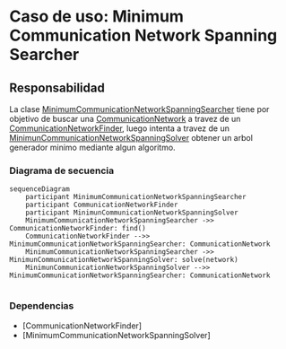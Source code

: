 # Caso de uso: Minimum Communication Network Spanning Searcher
## Responsabilidad
La clase [MinimumCommunicationNetworkSpanningSearcher]()
tiene por objetivo de buscar una [CommunicationNetwork]()
a travez de un [CommunicationNetworkFinder](), luego intenta
a travez de un [MinimunCommunicationNetworkSpanningSolver]() obtener
un arbol generador minimo mediante algun algoritmo.

### Diagrama de secuencia
````mermaid
sequenceDiagram
    participant MinimumCommunicationNetworkSpanningSearcher
    participant CommunicationNetworkFinder 
    participant MinimunCommunicationNetworkSpanningSolver
    MinimumCommunicationNetworkSpanningSearcher ->> CommunicationNetworkFinder: find()
    CommunicationNetworkFinder -->> MinimumCommunicationNetworkSpanningSearcher: CommunicationNetwork
    MinimumCommunicationNetworkSpanningSearcher ->> MinimunCommunicationNetworkSpanningSolver: solve(network)
    MinimunCommunicationNetworkSpanningSolver -->> MinimumCommunicationNetworkSpanningSearcher: CommunicationNetwork
    
````

### Dependencias
- [CommunicationNetworkFinder]
- [MinimumCommunicationNetworkSpanningSolver]